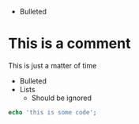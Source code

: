 * Bulleted
# This is a comment

This is just a matter of time
* Bulleted
* Lists
	* Should be ignored

```php
echo 'this is some code';

```
